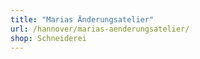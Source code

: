 ```yaml
---
title: "Marias Änderungsatelier"
url: /hannover/marias-aenderungsatelier/
shop: Schneiderei
---
```

